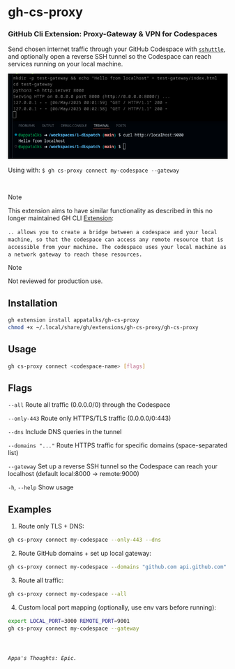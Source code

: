 # gh-cs-proxy
### GitHub Cli Extension: Proxy-Gateway & VPN for Codespaces <p><p>

Send chosen internet traffic through your GitHub Codespace with [`sshuttle`](https://github.com/sshuttle/sshuttle/), and optionally open a reverse SSH tunnel so the Codespace can reach services running on your local machine.


<img title="Gateway" alt="--gateway" src="img/gh-cs-proxy-gateway.png"> <p> Using with: `$ gh cs-proxy connect my-codespace --gateway`

<br>
 
> [!NOTE]
> This extension aims to have similar functionality as described in this no longer maintained GH CLI [Extension](https://docs.github.com/en/codespaces/developing-in-a-codespace/connecting-to-a-private-network#using-the-github-cli-extension-to-access-remote-resources):
>
> `.. allows you to create a bridge between a codespace and your local machine, so that the codespace can access any remote resource that is accessible from your machine. The codespace uses your local machine as a network gateway to reach those resources.`

> [!NOTE]
> Not reviewed for production use.

## Installation

```bash
gh extension install appatalks/gh-cs-proxy
chmod +x ~/.local/share/gh/extensions/gh-cs-proxy/gh-cs-proxy
```

## Usage

```bash
gh cs-proxy connect <codespace-name> [flags]
```

## Flags

`--all`             Route all traffic (0.0.0.0/0) through the Codespace

`--only-443`        Route only HTTPS/TLS traffic (0.0.0.0/0:443)

`--dns`             Include DNS queries in the tunnel

`--domains "..."`  Route HTTPS traffic for specific domains (space-separated list)

`--gateway`         Set up a reverse SSH tunnel so the Codespace can reach your localhost (default local:8000 → remote:9000)

`-h`, `--help`      Show usage

## Examples

1. Route only TLS + DNS:
  ```bash
  gh cs-proxy connect my-codespace --only-443 --dns
  ```

2. Route GitHub domains + set up local gateway:
  ```bash
  gh cs-proxy connect my-codespace --domains "github.com api.github.com" --gateway
  ```

3. Route all traffic:
  ```bash
  gh cs-proxy connect my-codespace --all
  ```

4. Custom local port mapping (optionally, use env vars before running):
  ```bash
  export LOCAL_PORT=3000 REMOTE_PORT=9001
  gh cs-proxy connect my-codespace --gateway
  ```
<br>

 ###### `Appa's Thoughts: Epic.`
